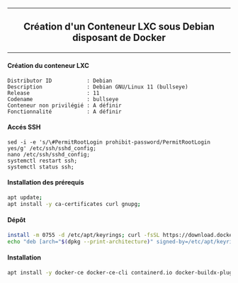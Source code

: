 --------------------------------------------------------------------------------------------------------------------------------------------
## <p align='center'> Création d'un Conteneur LXC sous Debian disposant de Docker </p>
--------------------------------------------------------------------------------------------------------------------------------------------

#### Création du conteneur LXC
```
Distributor ID           : Debian
Description              : Debian GNU/Linux 11 (bullseye)
Release                  : 11
Codename                 : bullseye
Conteneur non privilégié : A définir
Fonctionnalité           : A définir
```


#### Accés SSH
```
sed -i -e 's/\#PermitRootLogin prohibit-password/PermitRootLogin yes/g' /etc/ssh/sshd_config;
nano /etc/ssh/sshd_config;
systemctl restart ssh;
systemctl status ssh;
```

#### Installation des prérequis
```bash
apt update;
apt install -y ca-certificates curl gnupg;
```

#### Dépôt
```bash
install -m 0755 -d /etc/apt/keyrings; curl -fsSL https://download.docker.com/linux/debian/gpg | gpg --dearmor -o /etc/apt/keyrings/docker.gpg; chmod a+r /etc/apt/keyrings/docker.gpg;
echo "deb [arch="$(dpkg --print-architecture)" signed-by=/etc/apt/keyrings/docker.gpg] https://download.docker.com/linux/debian "$(. /etc/os-release && echo "$VERSION_CODENAME")" stable" |  tee /etc/apt/sources.list.d/docker.list > /dev/null;
````

#### Installation
```bash
apt install -y docker-ce docker-ce-cli containerd.io docker-buildx-plugin docker-compose-plugin;
```
